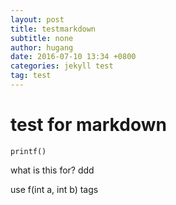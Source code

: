 ```yaml
---
layout: post
title: testmarkdown
subtitle: none
author: hugang
date: 2016-07-10 13:34 +0800
categories: jekyll test
tag: test
---
```

# test for markdown
`printf()`

what is this for?
    ddd

use f(int a, int b) tags


